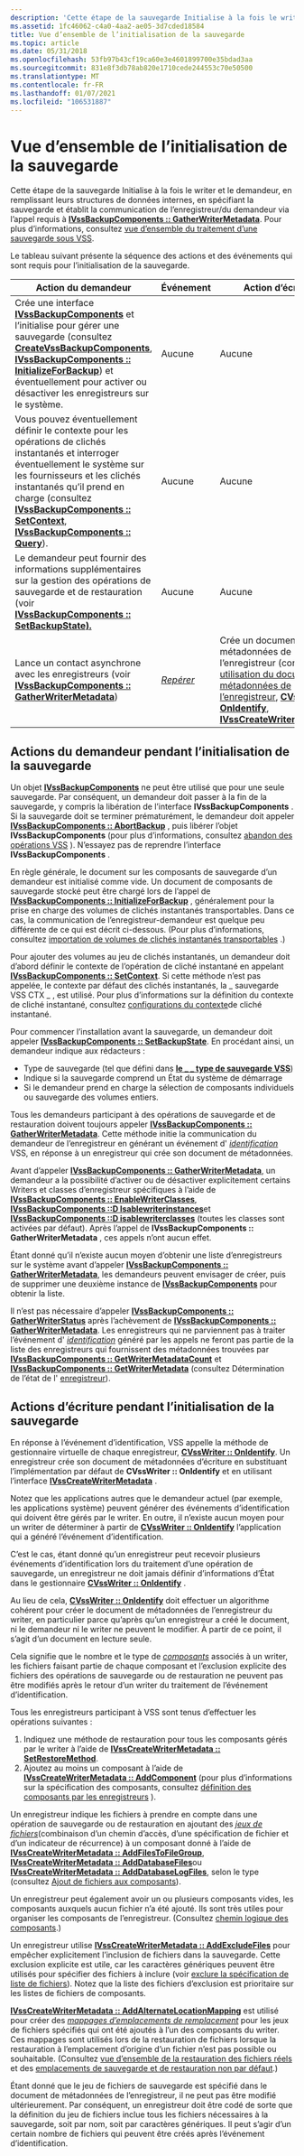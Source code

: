 ```yaml
---
description: 'Cette étape de la sauvegarde Initialise à la fois le writer et le demandeur, en remplissant leurs structures de données internes, en spécifiant la sauvegarde et établit la communication de l’enregistreur/du demandeur via l’appel requis à IVssBackupComponents :: GatherWriterMetadata. Pour plus d’informations, consultez vue d’ensemble du traitement d’une sauvegarde sous VSS.'
ms.assetid: 1fc46062-c4a0-4aa2-ae05-3d7cded18584
title: Vue d’ensemble de l’initialisation de la sauvegarde
ms.topic: article
ms.date: 05/31/2018
ms.openlocfilehash: 53fb97b43cf19ca60e3e4601899700e35bdad3aa
ms.sourcegitcommit: 831e8f3db78ab820e1710cede244553c70e50500
ms.translationtype: MT
ms.contentlocale: fr-FR
ms.lasthandoff: 01/07/2021
ms.locfileid: "106531887"
---
```

# <a name="overview-of-backup-initialization"></a>Vue d’ensemble de l’initialisation de la sauvegarde

Cette étape de la sauvegarde Initialise à la fois le writer et le demandeur, en remplissant leurs structures de données internes, en spécifiant la sauvegarde et établit la communication de l’enregistreur/du demandeur via l’appel requis à [**IVssBackupComponents :: GatherWriterMetadata**](/windows/desktop/api/VsBackup/nf-vsbackup-ivssbackupcomponents-gatherwritermetadata). Pour plus d’informations, consultez [vue d’ensemble du traitement d’une sauvegarde sous VSS](overview-of-processing-a-backup-under-vss.md).

Le tableau suivant présente la séquence des actions et des événements qui sont requis pour l’initialisation de la sauvegarde.



| Action du demandeur                                                                                                                                                                                                                                                                                                                            | Événement                                                     | Action d’écriture                                                                                                                                                                                                                                              |
|---------------------------------------------------------------------------------------------------------------------------------------------------------------------------------------------------------------------------------------------------------------------------------------------------------------------------------------------|-----------------------------------------------------------|------------------------------------------------------------------------------------------------------------------------------------------------------------------------------------------------------------------------------------------------------------|
| Crée une interface [**IVssBackupComponents**](/windows/desktop/api/VsBackup/nl-vsbackup-ivssbackupcomponents) et l’initialise pour gérer une sauvegarde (consultez [**CreateVssBackupComponents**](/windows/desktop/api/VsBackup/nf-vsbackup-createvssbackupcomponents), [**IVssBackupComponents :: InitializeForBackup**](/windows/desktop/api/VsBackup/nf-vsbackup-ivssbackupcomponents-initializeforbackup)) et éventuellement pour activer ou désactiver les enregistreurs sur le système. | Aucune                                                      | Aucune                                                                                                                                                                                                                                                       |
| Vous pouvez éventuellement définir le contexte pour les opérations de clichés instantanés et interroger éventuellement le système sur les fournisseurs et les clichés instantanés qu’il prend en charge (consultez [**IVssBackupComponents :: SetContext**](/windows/desktop/api/VsBackup/nf-vsbackup-ivssbackupcomponents-setcontext), [**IVssBackupComponents :: Query**](/windows/desktop/api/VsBackup/nf-vsbackup-ivssbackupcomponents-query)).                                               | Aucune                                                      | Aucune                                                                                                                                                                                                                                                       |
| Le demandeur peut fournir des informations supplémentaires sur la gestion des opérations de sauvegarde et de restauration (voir [**IVssBackupComponents :: SetBackupState).**](/windows/desktop/api/VsBackup/nf-vsbackup-ivssbackupcomponents-setbackupstate)                                                                                                                                                        | Aucune                                                      | Aucune                                                                                                                                                                                                                                                       |
| Lance un contact asynchrone avec les enregistreurs (voir [**IVssBackupComponents :: GatherWriterMetadata**](/windows/desktop/api/VsBackup/nf-vsbackup-ivssbackupcomponents-gatherwritermetadata))                                                                                                                                                                                           | [*Repérer*](vssgloss-i.md) | Crée un document de métadonnées de l’enregistreur (consultez [utilisation du document de métadonnées de l’enregistreur](working-with-the-writer-metadata-document.md), [**CVssWriter :: OnIdentify**](/windows/desktop/api/VsWriter/nf-vswriter-cvsswriter-onidentify), [**IVssCreateWriterMetadata**](/windows/desktop/api/VsWriter/nl-vswriter-ivsscreatewritermetadata)) |



 

## <a name="requester-actions-during-backup-initialization"></a>Actions du demandeur pendant l’initialisation de la sauvegarde

Un objet [**IVssBackupComponents**](/windows/desktop/api/VsBackup/nl-vsbackup-ivssbackupcomponents) ne peut être utilisé que pour une seule sauvegarde. Par conséquent, un demandeur doit passer à la fin de la sauvegarde, y compris la libération de l’interface **IVssBackupComponents** . Si la sauvegarde doit se terminer prématurément, le demandeur doit appeler [**IVssBackupComponents :: AbortBackup**](/windows/desktop/api/VsBackup/nf-vsbackup-ivssbackupcomponents-abortbackup) , puis libérer l’objet **IVssBackupComponents** (pour plus d’informations, consultez [abandon des opérations VSS](aborting-vss-operations.md) ). N’essayez pas de reprendre l’interface **IVssBackupComponents** .

En règle générale, le document sur les composants de sauvegarde d’un demandeur est initialisé comme vide. Un document de composants de sauvegarde stocké peut être chargé lors de l’appel de [**IVssBackupComponents :: InitializeForBackup**](/windows/desktop/api/VsBackup/nf-vsbackup-ivssbackupcomponents-initializeforbackup) , généralement pour la prise en charge des volumes de clichés instantanés transportables. Dans ce cas, la communication de l’enregistreur-demandeur est quelque peu différente de ce qui est décrit ci-dessous. (Pour plus d’informations, consultez [importation de volumes de clichés instantanés transportables](importing-transportable-shadow-copied-volumes.md) .)

Pour ajouter des volumes au jeu de clichés instantanés, un demandeur doit d’abord définir le contexte de l’opération de cliché instantané en appelant [**IVssBackupComponents :: SetContext**](/windows/desktop/api/VsBackup/nf-vsbackup-ivssbackupcomponents-setcontext). Si cette méthode n’est pas appelée, le contexte par défaut des clichés instantanés, la \_ sauvegarde VSS CTX \_ , est utilisé. Pour plus d’informations sur la définition du contexte de cliché instantané, consultez [configurations du contexte](shadow-copy-context-configurations.md)de cliché instantané.

Pour commencer l’installation avant la sauvegarde, un demandeur doit appeler [**IVssBackupComponents :: SetBackupState**](/windows/desktop/api/VsBackup/nf-vsbackup-ivssbackupcomponents-setbackupstate). En procédant ainsi, un demandeur indique aux rédacteurs :

-   Type de sauvegarde (tel que défini dans [**le \_ \_ type de sauvegarde VSS**](/windows/desktop/api/Vss/ne-vss-vss_backup_type))
-   Indique si la sauvegarde comprend un État du système de démarrage
-   Si le demandeur prend en charge la sélection de composants individuels ou sauvegarde des volumes entiers.

Tous les demandeurs participant à des opérations de sauvegarde et de restauration doivent toujours appeler [**IVssBackupComponents :: GatherWriterMetadata**](/windows/desktop/api/VsBackup/nf-vsbackup-ivssbackupcomponents-gatherwritermetadata). Cette méthode initie la communication du demandeur de l’enregistreur en générant un événement d' [*identification*](vssgloss-i.md) VSS, en réponse à un enregistreur qui crée son document de métadonnées.

Avant d’appeler [**IVssBackupComponents :: GatherWriterMetadata**](/windows/desktop/api/VsBackup/nf-vsbackup-ivssbackupcomponents-gatherwritermetadata), un demandeur a la possibilité d’activer ou de désactiver explicitement certains Writers et classes d’enregistreur spécifiques à l’aide de [**IVssBackupComponents :: EnableWriterClasses**](/windows/desktop/api/VsBackup/nf-vsbackup-ivssbackupcomponents-enablewriterclasses), [**IVssBackupComponents ::D Isablewriterinstances**](/windows/desktop/api/VsBackup/nf-vsbackup-ivssbackupcomponents-disablewriterinstances)et [**IVssBackupComponents ::D isablewriterclasses**](/windows/desktop/api/VsBackup/nf-vsbackup-ivssbackupcomponents-disablewriterclasses) (toutes les classes sont activées par défaut). Après l’appel de **IVssBackupComponents :: GatherWriterMetadata** , ces appels n’ont aucun effet.

Étant donné qu’il n’existe aucun moyen d’obtenir une liste d’enregistreurs sur le système avant d’appeler [**IVssBackupComponents :: GatherWriterMetadata**](/windows/desktop/api/VsBackup/nf-vsbackup-ivssbackupcomponents-gatherwritermetadata), les demandeurs peuvent envisager de créer, puis de supprimer une deuxième instance de [**IVssBackupComponents**](/windows/desktop/api/VsBackup/nl-vsbackup-ivssbackupcomponents) pour obtenir la liste.

Il n’est pas nécessaire d’appeler [**IVssBackupComponents :: GatherWriterStatus**](/windows/desktop/api/VsBackup/nf-vsbackup-ivssbackupcomponents-gatherwriterstatus) après l’achèvement de [**IVssBackupComponents :: GatherWriterMetadata**](/windows/desktop/api/VsBackup/nf-vsbackup-ivssbackupcomponents-gatherwritermetadata). Les enregistreurs qui ne parviennent pas à traiter l’événement d' [*identification*](vssgloss-i.md) généré par les appels ne feront pas partie de la liste des enregistreurs qui fournissent des métadonnées trouvées par [**IVssBackupComponents :: GetWriterMetadataCount**](/windows/desktop/api/VsBackup/nf-vsbackup-ivssbackupcomponents-getwritermetadatacount) et [**IVssBackupComponents :: GetWriterMetadata**](/windows/desktop/api/VsBackup/nf-vsbackup-ivssbackupcomponents-getwritermetadata) (consultez Détermination de l’état de l' [enregistreur](determining-writer-status.md)).

## <a name="writer-actions-during-backup-initialization"></a>Actions d’écriture pendant l’initialisation de la sauvegarde

En réponse à l’événement d’identification, VSS appelle la méthode de gestionnaire virtuelle de chaque enregistreur, [**CVssWriter :: OnIdentify**](/windows/desktop/api/VsWriter/nf-vswriter-cvsswriter-onidentify). Un enregistreur crée son document de métadonnées d’écriture en substituant l’implémentation par défaut de **CVssWriter :: OnIdentify** et en utilisant l’interface [**IVssCreateWriterMetadata**](/windows/desktop/api/VsWriter/nl-vswriter-ivsscreatewritermetadata) .

Notez que les applications autres que le demandeur actuel (par exemple, les applications système) peuvent générer des événements d’identification qui doivent être gérés par le writer. En outre, il n’existe aucun moyen pour un writer de déterminer à partir de [**CVssWriter :: OnIdentify**](/windows/desktop/api/VsWriter/nf-vswriter-cvsswriter-onidentify) l’application qui a généré l’événement d’identification.

C’est le cas, étant donné qu’un enregistreur peut recevoir plusieurs événements d’identification lors du traitement d’une opération de sauvegarde, un enregistreur ne doit jamais définir d’informations d’État dans le gestionnaire [**CVssWriter :: OnIdentify**](/windows/desktop/api/VsWriter/nf-vswriter-cvsswriter-onidentify) .

Au lieu de cela, [**CVssWriter :: OnIdentify**](/windows/desktop/api/VsWriter/nf-vswriter-cvsswriter-onidentify) doit effectuer un algorithme cohérent pour créer le document de métadonnées de l’enregistreur du writer, en particulier parce qu’après qu’un enregistreur a créé le document, ni le demandeur ni le writer ne peuvent le modifier. À partir de ce point, il s’agit d’un document en lecture seule.

Cela signifie que le nombre et le type de [*composants*](vssgloss-c.md) associés à un writer, les fichiers faisant partie de chaque composant et l’exclusion explicite des fichiers des opérations de sauvegarde ou de restauration ne peuvent pas être modifiés après le retour d’un writer du traitement de l’événement d’identification.

Tous les enregistreurs participant à VSS sont tenus d’effectuer les opérations suivantes :

1.  Indiquez une méthode de restauration pour tous les composants gérés par le writer à l’aide de [**IVssCreateWriterMetadata :: SetRestoreMethod**](/windows/desktop/api/VsWriter/nf-vswriter-ivsscreatewritermetadata-setrestoremethod).
2.  Ajoutez au moins un composant à l’aide de [**IVssCreateWriterMetadata :: AddComponent**](/windows/desktop/api/VsWriter/nf-vswriter-ivsscreatewritermetadata-addcomponent) (pour plus d’informations sur la spécification des composants, consultez [définition des composants par les enregistreurs](definition-of-components-by-writers.md) ).

Un enregistreur indique les fichiers à prendre en compte dans une opération de sauvegarde ou de restauration en ajoutant des [*jeux de fichiers*](vssgloss-f.md)(combinaison d’un chemin d’accès, d’une spécification de fichier et d’un indicateur de récurrence) à un composant donné à l’aide de [**IVssCreateWriterMetadata :: AddFilesToFileGroup**](/windows/desktop/api/VsWriter/nf-vswriter-ivsscreatewritermetadata-addfilestofilegroup), [**IVssCreateWriterMetadata :: AddDatabaseFiles**](/windows/desktop/api/VsWriter/nf-vswriter-ivsscreatewritermetadata-adddatabasefiles)ou [**IVssCreateWriterMetadata :: AddDatabaseLogFiles**](/windows/desktop/api/VsWriter/nf-vswriter-ivsscreatewritermetadata-adddatabaselogfiles), selon le type (consultez [Ajout de fichiers aux composants](definition-of-components-by-writers.md)).

Un enregistreur peut également avoir un ou plusieurs composants vides, les composants auxquels aucun fichier n’a été ajouté. Ils sont très utiles pour organiser les composants de l’enregistreur. (Consultez [chemin logique des composants](logical-pathing-of-components.md).)

Un enregistreur utilise [**IVssCreateWriterMetadata :: AddExcludeFiles**](/windows/desktop/api/VsWriter/nf-vswriter-ivsscreatewritermetadata-addexcludefiles) pour empêcher explicitement l’inclusion de fichiers dans la sauvegarde. Cette exclusion explicite est utile, car les caractères génériques peuvent être utilisés pour spécifier des fichiers à inclure (voir [exclure la spécification de liste de fichiers](writer-metadata-document-contents.md)). Notez que la liste des fichiers d’exclusion est prioritaire sur les listes de fichiers de composants.

[**IVssCreateWriterMetadata :: AddAlternateLocationMapping**](/windows/desktop/api/VsWriter/nf-vswriter-ivsscreatewritermetadata-addalternatelocationmapping) est utilisé pour créer des [*mappages d’emplacements de remplacement*](vssgloss-a.md) pour les jeux de fichiers spécifiés qui ont été ajoutés à l’un des composants du writer. Ces mappages sont utilisés lors de la restauration de fichiers lorsque la restauration à l’emplacement d’origine d’un fichier n’est pas possible ou souhaitable. (Consultez [vue d’ensemble de la restauration des fichiers réels](overview-of-actual-file-restoration.md) et des [emplacements de sauvegarde et de restauration non par défaut](non-default-backup-and-restore-locations.md).)

Étant donné que le jeu de fichiers de sauvegarde est spécifié dans le document de métadonnées de l’enregistreur, il ne peut pas être modifié ultérieurement. Par conséquent, un enregistreur doit être codé de sorte que la définition du jeu de fichiers inclue tous les fichiers nécessaires à la sauvegarde, soit par nom, soit par caractères génériques. Il peut s’agir d’un certain nombre de fichiers qui peuvent être créés après l’événement d’identification.

 

 



